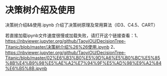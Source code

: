 # 决策树介绍及使用

决策树介绍&&使用.ipynb 介绍了决策树原理及常用算法（ID3、C4.5、CART）


若直接加载ipynb文件速度很慢或加载失败，请打开这个链接查看：1、https://nbviewer.jupyter.org/github/TaoyiOU/DecisionTree-Titanic/blob/master/决策树介绍%26%26使用.ipynb
2、https://nbviewer.jupyter.org/github/TaoyiOU/DecisionTree-Titanic/blob/master/02%E6%B3%B0%E5%9D%A6%E5%B0%BC%E5%85%8B%E4%B9%98%E5%AE%A2%E7%94%9F%E5%AD%98%E9%A2%84%E6%B5%8B.ipynb

